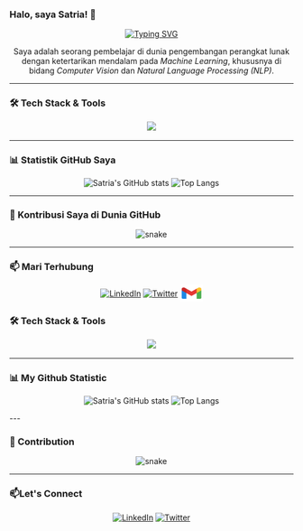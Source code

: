 ### Halo, saya Satria! 👋

<p align="center">
  <a href="https://git.io/typing-svg"><img src="https://readme-typing-svg.herokuapp.com?font=Fira+Code&size=22&pause=1000&color=25F7B3&center=true&vCenter=true&width=435&lines=Aspiring+Software+Developer+Enthusiast;Machine+Learning+Enthusiast;Exploring+Computer+Vision+%26+NLP" alt="Typing SVG" /></a>
</p>

<p align="center">
  Saya adalah seorang pembelajar di dunia pengembangan perangkat lunak dengan ketertarikan mendalam pada <i>Machine Learning</i>, khususnya di bidang <i>Computer Vision</i> dan <i>Natural Language Processing (NLP)</i>.
</p>

---

### 🛠️ Tech Stack & Tools

<p align="center">
  <a href="https://skillicons.dev">
    <img src="https://skillicons.dev/icons?i=python,tensorflow,pytorch,scikitlearn,opencv,jupyter,git,docker,vscode" />
  </a>
</p>

---

### 📊 Statistik GitHub Saya

<p align="center">
    <img src="https://github-readme-stats.vercel.app/api?username=Satriarizkirr&show_icons=true&theme=tokyonight&rank_icon=github" alt="Satria's GitHub stats" />
    <img src="https://github-readme-stats.vercel.app/api/top-langs/?username=Satriarizkirr&layout=compact&theme=tokyonight" alt="Top Langs" />
</p>

---

### 🐍 Kontribusi Saya di Dunia GitHub

<p align="center">
  <img src="https://raw.githubusercontent.com/Satriarizkirr/Satriarizkirr/main/dist/github-contribution-grid-snake.svg" alt="snake" />
</p>

---

### 📫 Mari Terhubung

<p align="center">
<a href="https://www.linkedin.com/in/NAMA_USER_LINKEDIN_ANDA" target="blank"><img align="center" src="https://raw.githubusercontent.com/rahuldkjain/github-profile-readme-generator/master/src/images/icons/Social/linked-in-alt.svg" alt="LinkedIn" height="30" width="40" /></a>
<a href="https://twitter.com/NAMA_USER_TWITTER_ANDA" target="blank"><img align="center" src="https://raw.githubusercontent.com/rahuldkjain/github-profile-readme-generator/master/src/images/icons/Social/twitter.svg" alt="Twitter" height="30" width="40" /></a>
<a href="mailto:ALAMAT_EMAIL_ANDA" target="blank"><img align="center" src="https://raw.githubusercontent.com/rahuldkjain/github-profile-readme-generator/master/src/images/icons/Social/gmail.svg" alt="Email" height="30" width="40" /></a>
</p>

### 🛠️ Tech Stack & Tools

<p align="center">
  <a href="https://skillicons.dev">
    <img src="https://skillicons.dev/icons?i=laravel,php,vue,python,mysql,git,vscode" />
  </a>
</p>

---

### 📊 My Github Statistic

<p align="center">
    <img src="https://github-readme-stats.vercel.app/api?username=Satriarizkirr&show_icons=true&theme=tokyonight&rank_icon=github" alt="Satria's GitHub stats" />
    <img src="https://github-readme-stats.vercel.app/api/top-langs/?username=Satriarizkirr&layout=compact&theme=tokyonight" alt="Top Langs" />
</p>
---

### 🐍 Contribution

<p align="center">
  <img src="https://raw.githubusercontent.com/Satriarizkirr/Satriarizkirr/output/github-contribution-grid-snake.svg" alt="snake" />
</p>

---

### 📫Let's Connect

<p align="center">
<a href="https://www.linkedin.com/in/SatriaRizki26" target="blank"><img align="center" src="https://raw.githubusercontent.com/rahuldkjain/github-profile-readme-generator/master/src/images/icons/Social/linked-in-alt.svg" alt="LinkedIn" height="30" width="40" /></a>
<a href="https://facebook.com/satriarizkirr" target="blank"><img align="center" src="https://raw.githubusercontent.com/rahuldkjain/github-profile-readme-generator/master/src/images/icons/Social/facebook.svg" alt="Twitter" height="30" width="40" /></a>

</p>
